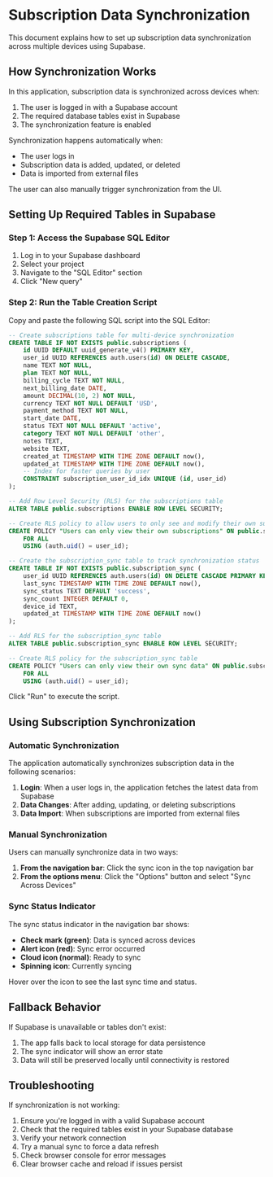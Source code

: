 # Subscription Data Synchronization

This document explains how to set up subscription data synchronization across multiple devices using Supabase.

## How Synchronization Works

In this application, subscription data is synchronized across devices when:

1. The user is logged in with a Supabase account
2. The required database tables exist in Supabase
3. The synchronization feature is enabled

Synchronization happens automatically when:
- The user logs in
- Subscription data is added, updated, or deleted
- Data is imported from external files

The user can also manually trigger synchronization from the UI.

## Setting Up Required Tables in Supabase

### Step 1: Access the Supabase SQL Editor

1. Log in to your Supabase dashboard
2. Select your project
3. Navigate to the "SQL Editor" section
4. Click "New query"

### Step 2: Run the Table Creation Script

Copy and paste the following SQL script into the SQL Editor:

```sql
-- Create subscriptions table for multi-device synchronization
CREATE TABLE IF NOT EXISTS public.subscriptions (
    id UUID DEFAULT uuid_generate_v4() PRIMARY KEY,
    user_id UUID REFERENCES auth.users(id) ON DELETE CASCADE,
    name TEXT NOT NULL,
    plan TEXT NOT NULL,
    billing_cycle TEXT NOT NULL,
    next_billing_date DATE,
    amount DECIMAL(10, 2) NOT NULL,
    currency TEXT NOT NULL DEFAULT 'USD',
    payment_method TEXT NOT NULL,
    start_date DATE,
    status TEXT NOT NULL DEFAULT 'active',
    category TEXT NOT NULL DEFAULT 'other',
    notes TEXT,
    website TEXT,
    created_at TIMESTAMP WITH TIME ZONE DEFAULT now(),
    updated_at TIMESTAMP WITH TIME ZONE DEFAULT now(),
    -- Index for faster queries by user
    CONSTRAINT subscription_user_id_idx UNIQUE (id, user_id)
);

-- Add Row Level Security (RLS) for the subscriptions table
ALTER TABLE public.subscriptions ENABLE ROW LEVEL SECURITY;

-- Create RLS policy to allow users to only see and modify their own subscription data
CREATE POLICY "Users can only view their own subscriptions" ON public.subscriptions
    FOR ALL
    USING (auth.uid() = user_id);

-- Create the subscription_sync table to track synchronization status
CREATE TABLE IF NOT EXISTS public.subscription_sync (
    user_id UUID REFERENCES auth.users(id) ON DELETE CASCADE PRIMARY KEY,
    last_sync TIMESTAMP WITH TIME ZONE DEFAULT now(),
    sync_status TEXT DEFAULT 'success',
    sync_count INTEGER DEFAULT 0,
    device_id TEXT,
    updated_at TIMESTAMP WITH TIME ZONE DEFAULT now()
);

-- Add RLS for the subscription_sync table
ALTER TABLE public.subscription_sync ENABLE ROW LEVEL SECURITY;

-- Create RLS policy for the subscription_sync table
CREATE POLICY "Users can only view their own sync data" ON public.subscription_sync
    FOR ALL
    USING (auth.uid() = user_id);
```

Click "Run" to execute the script.

## Using Subscription Synchronization

### Automatic Synchronization

The application automatically synchronizes subscription data in the following scenarios:

1. **Login**: When a user logs in, the application fetches the latest data from Supabase
2. **Data Changes**: After adding, updating, or deleting subscriptions
3. **Data Import**: When subscriptions are imported from external files

### Manual Synchronization

Users can manually synchronize data in two ways:

1. **From the navigation bar**: Click the sync icon in the top navigation bar
2. **From the options menu**: Click the "Options" button and select "Sync Across Devices"

### Sync Status Indicator

The sync status indicator in the navigation bar shows:

- **Check mark (green)**: Data is synced across devices
- **Alert icon (red)**: Sync error occurred
- **Cloud icon (normal)**: Ready to sync
- **Spinning icon**: Currently syncing

Hover over the icon to see the last sync time and status.

## Fallback Behavior

If Supabase is unavailable or tables don't exist:

1. The app falls back to local storage for data persistence
2. The sync indicator will show an error state
3. Data will still be preserved locally until connectivity is restored

## Troubleshooting

If synchronization is not working:

1. Ensure you're logged in with a valid Supabase account
2. Check that the required tables exist in your Supabase database
3. Verify your network connection
4. Try a manual sync to force a data refresh
5. Check browser console for error messages
6. Clear browser cache and reload if issues persist